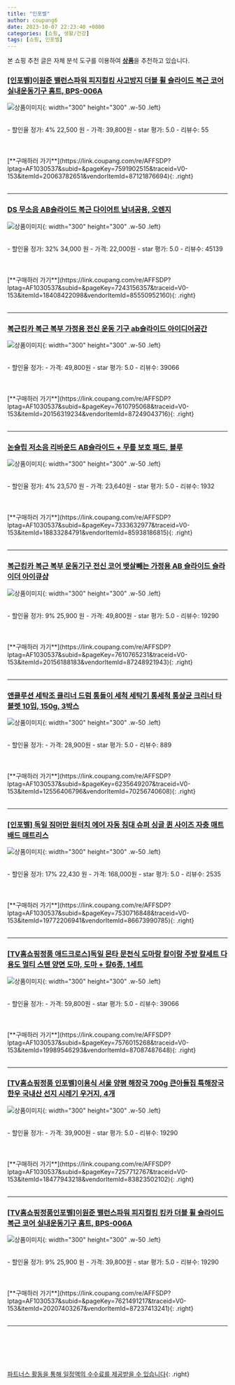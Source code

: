 ```yaml
---
title: "인포벨"
author: coupang6
date: 2023-10-07 22:23:40 +0800
categories: [쇼핑, 생활/건강]
tags: [쇼핑, 인포벨]
---
```


본 쇼핑 추천 글은 자체 분석 도구를 이용하여 [**상품**](https://link.coupang.com/a/bao1ui)을 추천하고 있습니다.

### [[인포벨]이원준 밸런스파워 피지컬킹 사고방지 더블 휠 슬라이드 복근 코어 실내운동기구 홈트, BPS-006A](https://link.coupang.com/re/AFFSDP?lptag=AF1030537&subid=&pageKey=7591902515&traceid=V0-153&itemId=20063782651&vendorItemId=87121876694)

![상품이미지](https://thumbnail8.coupangcdn.com/thumbnails/remote/230x230ex/image/vendor_inventory/2fb3/7d22caccc60956447472eb4d065b7fc4d84d5470404cc9900e4c4c7cc13e.jpg){: width="300" height="300" .w-50 .left}


<br>
- 할인율 정가: 4%  22,500   원
- 가격: 39,800원
- star 평가: 5.0
- 리뷰수: 55
<br>
<br>
<br>
<br>
[**구매하러 가기**](https://link.coupang.com/re/AFFSDP?lptag=AF1030537&subid=&pageKey=7591902515&traceid=V0-153&itemId=20063782651&vendorItemId=87121876694){: .right}
<br>
<br>

---

### [DS 무소음 AB슬라이드 복근 다이어트 남녀공용, 오렌지](https://link.coupang.com/re/AFFSDP?lptag=AF1030537&subid=&pageKey=7243156357&traceid=V0-153&itemId=18408422098&vendorItemId=85550952160)

![상품이미지](https://thumbnail9.coupangcdn.com/thumbnails/remote/230x230ex/image/vendor_inventory/0675/fcafa11c06da830fa013465043a31a6bfeb2ce151e10b0d58b7ccff4bdc7.jpg){: width="300" height="300" .w-50 .left}


<br>
- 할인율 정가: 32%  34,000   원
- 가격: 22,000원
- star 평가: 5.0
- 리뷰수: 45139
<br>
<br>
<br>
<br>
[**구매하러 가기**](https://link.coupang.com/re/AFFSDP?lptag=AF1030537&subid=&pageKey=7243156357&traceid=V0-153&itemId=18408422098&vendorItemId=85550952160){: .right}
<br>
<br>

---

### [복근킹카 복근 복부 가정용 전신 운동 기구 ab슬라이드 아이디어공간](https://link.coupang.com/re/AFFSDP?lptag=AF1030537&subid=&pageKey=7610795068&traceid=V0-153&itemId=20156319234&vendorItemId=87249043716)

![상품이미지](https://thumbnail8.coupangcdn.com/thumbnails/remote/230x230ex/image/vendor_inventory/5d14/42e51922c224b5a3d32b4ad18119d0600e304a2e3ba90c9bd5cb9008fa12.jpg){: width="300" height="300" .w-50 .left}


<br>
- 할인율 정가: 
- 가격: 49,800원
- star 평가: 5.0
- 리뷰수: 39066
<br>
<br>
<br>
<br>
[**구매하러 가기**](https://link.coupang.com/re/AFFSDP?lptag=AF1030537&subid=&pageKey=7610795068&traceid=V0-153&itemId=20156319234&vendorItemId=87249043716){: .right}
<br>
<br>

---

### [논슬립 저소음 리바운드 AB슬라이드 + 무릎 보호 패드, 블루](https://link.coupang.com/re/AFFSDP?lptag=AF1030537&subid=&pageKey=7333632977&traceid=V0-153&itemId=18833284791&vendorItemId=85938186815)

![상품이미지](https://thumbnail10.coupangcdn.com/thumbnails/remote/230x230ex/image/vendor_inventory/2320/e3768c5dd23791ab92f278d8c8f5c41786c0f9990c80b88258ac13c53b1e.jpg){: width="300" height="300" .w-50 .left}


<br>
- 할인율 정가: 4%  23,570   원
- 가격: 23,640원
- star 평가: 5.0
- 리뷰수: 1932
<br>
<br>
<br>
<br>
[**구매하러 가기**](https://link.coupang.com/re/AFFSDP?lptag=AF1030537&subid=&pageKey=7333632977&traceid=V0-153&itemId=18833284791&vendorItemId=85938186815){: .right}
<br>
<br>

---

### [복근킹카 복근 복부 운동기구 전신 코어 뱃살빼는 가정용 AB 슬라이드 슬라이더 아이큐샵](https://link.coupang.com/re/AFFSDP?lptag=AF1030537&subid=&pageKey=7610765231&traceid=V0-153&itemId=20156188183&vendorItemId=87248921943)

![상품이미지](https://thumbnail9.coupangcdn.com/thumbnails/remote/230x230ex/image/vendor_inventory/e9d1/81405d901a1d6875927ffaffcd3fcf9a6b4e91a50f845d22baf2b164114b.jpg){: width="300" height="300" .w-50 .left}


<br>
- 할인율 정가: 9%  25,900   원
- 가격: 49,800원
- star 평가: 5.0
- 리뷰수: 19290
<br>
<br>
<br>
<br>
[**구매하러 가기**](https://link.coupang.com/re/AFFSDP?lptag=AF1030537&subid=&pageKey=7610765231&traceid=V0-153&itemId=20156188183&vendorItemId=87248921943){: .right}
<br>
<br>

---

### [앤클루션 세탁조 클리너 드럼 통돌이 세척 세탁기 통세척 통살균 크리너 타블렛 10입, 150g, 3박스](https://link.coupang.com/re/AFFSDP?lptag=AF1030537&subid=&pageKey=6235649207&traceid=V0-153&itemId=12556406796&vendorItemId=70256740608)

![상품이미지](https://thumbnail7.coupangcdn.com/thumbnails/remote/230x230ex/image/vendor_inventory/8a28/102243754c865a3fdfc8c3994fffa172f24b84d7811394fafd365d09b2de.jpg){: width="300" height="300" .w-50 .left}


<br>
- 할인율 정가: 
- 가격: 28,900원
- star 평가: 5.0
- 리뷰수: 889
<br>
<br>
<br>
<br>
[**구매하러 가기**](https://link.coupang.com/re/AFFSDP?lptag=AF1030537&subid=&pageKey=6235649207&traceid=V0-153&itemId=12556406796&vendorItemId=70256740608){: .right}
<br>
<br>

---

### [[인포벨] 독일 짐머만 원터치 에어 자동 침대 슈퍼 싱글 퀸 사이즈 자충 매트 배드 매트리스](https://link.coupang.com/re/AFFSDP?lptag=AF1030537&subid=&pageKey=7530716848&traceid=V0-153&itemId=19772206941&vendorItemId=86673990785)

![상품이미지](https://thumbnail8.coupangcdn.com/thumbnails/remote/230x230ex/image/vendor_inventory/d4e9/b41fb6ae8eaf731a451d74f3ea63cc76a771b1e932fb84bf159cadb23b5c.jpg){: width="300" height="300" .w-50 .left}


<br>
- 할인율 정가: 17%  22,430   원
- 가격: 168,000원
- star 평가: 5.0
- 리뷰수: 2535
<br>
<br>
<br>
<br>
[**구매하러 가기**](https://link.coupang.com/re/AFFSDP?lptag=AF1030537&subid=&pageKey=7530716848&traceid=V0-153&itemId=19772206941&vendorItemId=86673990785){: .right}
<br>
<br>

---

### [[TV홈쇼핑정품 애드크로스]독일 몬타 문천식 도마랑 칼이랑 주방 칼세트 다용도 멀티 스텐 양면 도마, 도마 + 칼6종, 1세트](https://link.coupang.com/re/AFFSDP?lptag=AF1030537&subid=&pageKey=7576015268&traceid=V0-153&itemId=19989546293&vendorItemId=87087487648)

![상품이미지](https://thumbnail6.coupangcdn.com/thumbnails/remote/230x230ex/image/vendor_inventory/79a9/d0604fb60d9bfdd375d2a58928ecb46f11d4051f8c14784a919ad2ea5705.jpg){: width="300" height="300" .w-50 .left}


<br>
- 할인율 정가: 
- 가격: 59,800원
- star 평가: 5.0
- 리뷰수: 39066
<br>
<br>
<br>
<br>
[**구매하러 가기**](https://link.coupang.com/re/AFFSDP?lptag=AF1030537&subid=&pageKey=7576015268&traceid=V0-153&itemId=19989546293&vendorItemId=87087487648){: .right}
<br>
<br>

---

### [[TV홈쇼핑정품 인포벨]이용식 서울 양평 해장국 700g 큰아들집 특해장국 한우 국내산 선지 시레기 우거지, 4개](https://link.coupang.com/re/AFFSDP?lptag=AF1030537&subid=&pageKey=7257712767&traceid=V0-153&itemId=18477943218&vendorItemId=83823502102)

![상품이미지](https://thumbnail9.coupangcdn.com/thumbnails/remote/230x230ex/image/vendor_inventory/421d/92eca8d72411488bdf17d8daf42d19aca5a88de581bc7567d32516534097.jpg){: width="300" height="300" .w-50 .left}


<br>
- 할인율 정가: 
- 가격: 39,900원
- star 평가: 5.0
- 리뷰수: 19290
<br>
<br>
<br>
<br>
[**구매하러 가기**](https://link.coupang.com/re/AFFSDP?lptag=AF1030537&subid=&pageKey=7257712767&traceid=V0-153&itemId=18477943218&vendorItemId=83823502102){: .right}
<br>
<br>

---

### [[TV홈쇼핑정품인포벨]이원준 밸런스파워 피지컬킹 킹카 더블 휠 슬라이드 복근 코어 실내운동기구 홈트, BPS-006A](https://link.coupang.com/re/AFFSDP?lptag=AF1030537&subid=&pageKey=7621491217&traceid=V0-153&itemId=20207403267&vendorItemId=87237413241)

![상품이미지](https://thumbnail9.coupangcdn.com/thumbnails/remote/230x230ex/image/vendor_inventory/3612/54563f91a6f57ebac1019271fd0c989fc5b2896f20c34bcbebf3acf863ca.jpg){: width="300" height="300" .w-50 .left}


<br>
- 할인율 정가: 9%  25,900   원
- 가격: 39,800원
- star 평가: 5.0
- 리뷰수: 19290
<br>
<br>
<br>
<br>
[**구매하러 가기**](https://link.coupang.com/re/AFFSDP?lptag=AF1030537&subid=&pageKey=7621491217&traceid=V0-153&itemId=20207403267&vendorItemId=87237413241){: .right}
<br>
<br>

---
<br><br><br><br><br> [파트너스 활동을 통해 일정액의 수수료를 제공받을 수 있습니다](https://link.coupang.com/a/bao1ui){: .right}